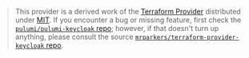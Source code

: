 > This provider is a derived work of the [Terraform Provider](https://github.com/mrparkers/terraform-provider-keycloak)
> distributed under [MIT](https://mit-license.org/). If you encounter a bug or missing feature,
> first check the [`pulumi/pulumi-keycloak` repo](https://github.com/pulumi/pulumi-keycloak/issues); however, if that doesn't turn up anything,
> please consult the source [`mrparkers/terraform-provider-keycloak` repo](https://github.com/mrparkers/terraform-provider-keycloak/issues).